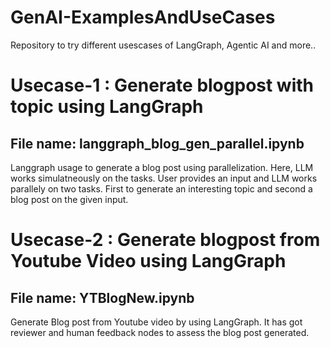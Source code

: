 # GenAI-ExamplesAndUseCases
Repository to try different usescases of LangGraph, Agentic AI and more..

# Usecase-1 : Generate blogpost with topic using LangGraph
## File name: langgraph_blog_gen_parallel.ipynb
Langgraph usage to generate a blog post using parallelization. Here, LLM works simulatneously on the tasks. User provides an input and LLM works parallely on two tasks. First to generate an interesting topic and second a blog post on the given input.

# Usecase-2 : Generate blogpost from Youtube Video using LangGraph
## File name: YTBlogNew.ipynb
Generate Blog post from Youtube video by using LangGraph. It has got reviewer and human feedback nodes to assess the blog post generated.
